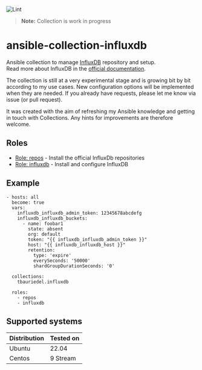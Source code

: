![Lint](https://github.com/tbauriedel/ansible-collection-influxdb/actions/workflows/yamllint.yml/badge.svg)

> **Note:** Collection is work in progress

# ansible-collection-influxdb

Ansible collection to manage [InfluxDB](https://www.influxdata.com/) repository and setup.  
Read more about InfluxDB in the [official documentation](https://docs.influxdata.com/influxdb/v2/).

The collection is still at a very experimental stage and is growing bit by bit according to my use cases. New configuration options will be implemented when they are needed. If you already have requests, please let me know via issue (or pull request).

It was created with the aim of refreshing my Ansible knowledge and getting in touch with Collections. Any hints for improvements are therefore welcome.

## Roles

* [Role: repos](roles/repos/README.md) - Install the official InfluxDb repositories
* [Role: influxdb](roles/influxdb/README.md) - Install and configure InfluxDB

## Example

```
- hosts: all
  become: true
  vars:
    influxdb_influxdb_admin_token: 12345678abcdefg
    influxdb_influxdb_buckets:
      - name: foobar1
        state: absent
        org: default
        token: "{{ influxdb_influxdb_admin_token }}"
        host: "{{ influxdb_influxdb_host }}"
        retention:
          type: 'expire'
          everySeconds: '50000'
          shardGroupDurationSeconds: '0'

  collections:
    tbauriedel.influxdb

  roles:
    - repos
    - influxdb
```

## Supported systems
| Distribution | Tested on |
|--------------|-----------|
| Ubuntu       | 22.04     |
| Centos       | 9 Stream  |
